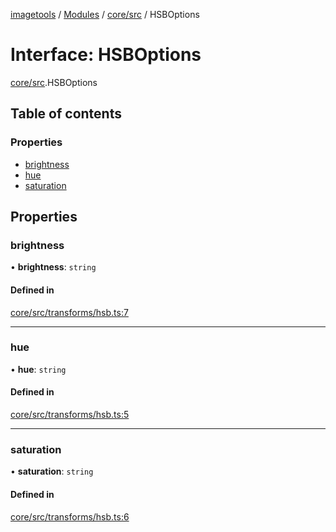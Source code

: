 [imagetools](../README.md) / [Modules](../modules.md) / [core/src](../modules/core_src.md) / HSBOptions

# Interface: HSBOptions

[core/src](../modules/core_src.md).HSBOptions

## Table of contents

### Properties

- [brightness](core_src.HSBOptions.md#brightness)
- [hue](core_src.HSBOptions.md#hue)
- [saturation](core_src.HSBOptions.md#saturation)

## Properties

### brightness

• **brightness**: `string`

#### Defined in

[core/src/transforms/hsb.ts:7](https://github.com/JonasKruckenberg/imagetools/blob/0016446/packages/core/src/transforms/hsb.ts#L7)

___

### hue

• **hue**: `string`

#### Defined in

[core/src/transforms/hsb.ts:5](https://github.com/JonasKruckenberg/imagetools/blob/0016446/packages/core/src/transforms/hsb.ts#L5)

___

### saturation

• **saturation**: `string`

#### Defined in

[core/src/transforms/hsb.ts:6](https://github.com/JonasKruckenberg/imagetools/blob/0016446/packages/core/src/transforms/hsb.ts#L6)
